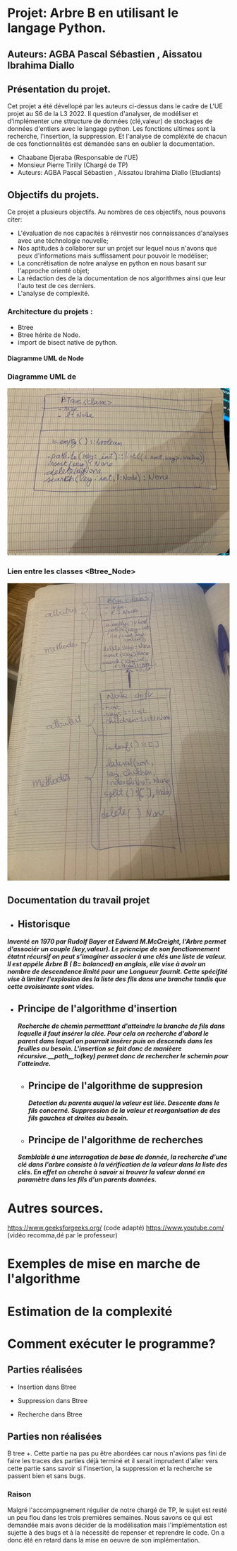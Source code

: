 # Projet: Arbre B en utilisant le langage Python. 

## Auteurs: AGBA Pascal Sébastien ,  Aissatou Ibrahima Diallo 


## Présentation du projet.
Cet projet a été dévellopé par les auteurs ci-dessus dans le cadre de L'UE projet  au S6 de la L3 2022. Il question d'analyser, de modéliser et d'implémenter une sttructure de données  (clé,valeur) de stockages de données d'entiers  avec le langage python. Les fonctions ultimes sont la recherche, l'insertion, la suppression. Et l'analyse  de compléxité de chacun  de ces fonctionnalités est démandée sans   en oublier la documentation.
* Chaabane Djeraba (Responsable de l'UE)
* Monsieur Pierre Tirilly (Chargé de TP)
* Auteurs: AGBA Pascal Sébastien ,  Aissatou Ibrahima Diallo (Etudiants)

## Objectifs du projets.
Ce projet a plusieurs objectifs. Au nombres de ces objectifs, nous pouvons citer:
* L'évaluation de nos capacités à réinvestir nos connaissances d'analyses avec une téchnologie nouvelle;
* Nos aptitudes à collaborer sur un projet sur lequel nous n'avons que peux d'informations mais suffissament pour pouvoir le modéliser;
* La concrétisation de notre analyse en python en nous basant sur l'approche orienté objet;
* La rédaction des  de la documentation de nos algorithmes ainsi que leur l'auto test de ces derniers.
* L'analyse de complexité.




### Architecture du projets :
* Btree 
* Btree hérite de Node.
* import de bisect native de python.
#### Diagramme UML de Node



### Diagramme UML de <Btree>
![UML](/src/UML.jpeg)

### Lien entre les classes <Btree_Node>

![UML](/src/Heritage.jpeg)
## Documentation du travail projet
  * ## Historisque

***Inventé en 1970 par Rudolf Bayer et Edward M.McCreight, l'Arbre permet d'associér un couple (key,valeur). Le pricncipe de son fonctionnement étatnt récursif on peut s'imaginer associer à une clés une liste de valeur. Il est appéle Arbre B  ( B= balanced)  en anglais, elle vise à  avoir un nombre de descendence limité pour une Longueur  fournit.  Cette spécifité vise à limiter l'explosion des la liste des fils  dans une branche tandis que cette avoisinante sont vides.***



* ## Principe de l'algorithme d'insertion
  ***Recherche de chemin permetttant d'atteindre la branche de fils dans lequelle  il faut insérer la clée. Pour cela on recherche d'abord le parent dans lequel on pourrait insérer puis on  descends dans les feuilles au besoin. L'insertion se fait donc de manièere récursive.__path__to(key) permet donc de rechercher le schemin pour l'atteindre.***


  * ## Principe de l'algorithme de suppresion
    ***Detection du parents auquel la valeur est liée. Descente dans le fils concerné. Suppression de la valeur et reorganisation de  des fils gauches et droites au besoin.***





  * ## Principe de l'algorithme de  recherches

   ***Semblable à une interrogation de base de donnée, la recherche d'une clé dans l'arbre consiste  à la vérification de la  valeur  dans la liste des clés. En effet on cherche à savoir si trouver la valeur donné en paramètre dans  les fils d'un parents données.***

# Autres sources.

https://www.geeksforgeeks.org/ (code adapté)
https://www.youtube.com/ (vidéo recomma,dé par le professeur)


# Exemples de mise en marche de l'algorithme 





# Estimation de la complexité 



# Comment exécuter le programme? 







## Parties réalisées
* Insertion dans Btree
* Suppression dans  Btree

* Recherche dans Btree


## Parties non réalisées
B tree +. Cette partie na pas pu être abordées car nous n'avions pas fini de faire les traces des parties déjà terminé et il serait imprudent d'aller vers cette partie sans savoir si l'insertion, la suppression et la recherche se passent bien et sans bugs.  


### Raison 
Malgré l'accompagnement régulier de notre chargé de TP, le sujet est resté un peu flou dans les trois premières semaines. Nous savons ce qui est demandée mais avons décider de la modélisation mais l'implémentation est sujette à des bugs et à la nécessité de repenser et reprendre le code. On a donc été en retard dans la mise en oeuvre de son implémentation.




